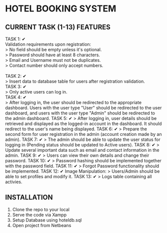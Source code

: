 # HOTEL BOOKING SYSTEM

## CURRENT TASK (1-13) FEATURES

TASK 1:  ✔<br>
      Validation requirements upon registration:<br>
      > No field should be empty unless it's optional.<br>
      > Password should have at least 8 characters.<br>
      > Email and Username must not be duplicates.<br>
      > Contact number should only accept numbers.<br>  
TASK 2:  ✔<br>
      > Insert data to database table for  users after registration validation.<br>
TASK 3:  ✔<br>
      > Only active users can log in.<br>
TASK 4:  ✔<br>
      > After logging in, the user should be redirected to the appropriate dashboard.
        Users with the user type "User" should be redirected to the user dashboard, 
        and users with the user type "Admin" should be redirected to the admin dashboard.
TASK 5:  ✔
      > After logging in, user details should be retrieved and displayed as the logged-in account in the dashboard.
        It should redirect to the user's name being displayed.
TASK 6:  ✔
      > Prepare the second form for user registration in the admin (account creation made by an admin).
TASK 7:  ✔
      > The admin should be able to update the user status for logging in 
        (Pending status should be updated to Active users).
TASK 8:  ✔
      > Update several important data such as email and contact information in the admin.
TASK 9:  ✔
      > Users can view their own details and change their password.
TASK 10:  ✔
      > Password hashing should be implemented together with the password field.
TASK 11:  ✔
      > Forgot Password functionality should be implemented.
TASK 12:  ✔
      Image Manipulation:
      > Users/Admin should be able to set profiles and modify it.
TASK 13:  ✔
      > Logs table containing all activies. 

## INSTALLATION

1. Clone the repo to your local
2. Serve the code via Xampp
3. Setup Database using hoteldb.sql
4. Open project from Netbeans

